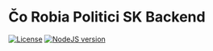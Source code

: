 # Čo Robia Politici SK Backend

[![License](https://img.shields.io/github/license/corobiapolitici-sk/corobiapolitici-sk-backend.svg)](https://github.com/corobiapolitici-sk/corobiapolitici-sk-backend/blob/master/LICENSE)
[![NodeJS version](https://img.shields.io/badge/node%20version-v10.15.3-brightgreen.svg)](https://nodejs.org/dist/v10.15.3/)
